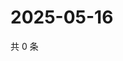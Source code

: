 # 2025-05-16

共 0 条

<!-- BEGIN ZHIHUQUESTIONS -->
<!-- 最后更新时间 Fri May 16 2025 08:55:37 GMT+0800 (China Standard Time) -->

<!-- END ZHIHUQUESTIONS -->

